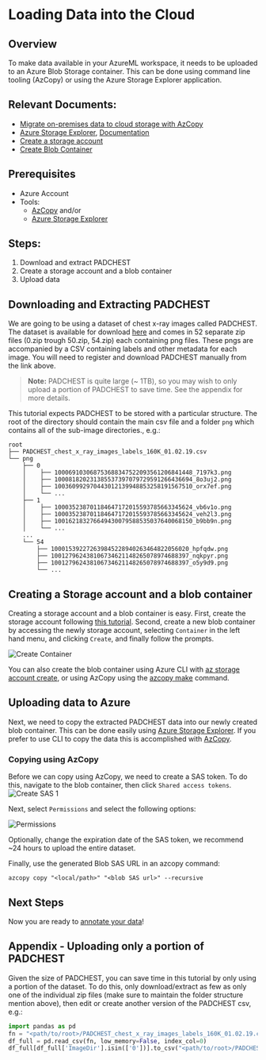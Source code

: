 # Loading Data into the Cloud

## Overview
To make data available in your AzureML workspace, it needs to be uploaded to an Azure Blob Storage container. This can be done using command line tooling (AzCopy) or using the Azure Storage Explorer application.

## Relevant Documents:
* [Migrate on-premises data to cloud storage with AzCopy](https://docs.microsoft.com/en-us/azure/storage/common/storage-use-azcopy-migrate-on-premises-data?tabs=windows) 
* [Azure Storage Explorer](https://azure.microsoft.com/en-us/features/storage-explorer/#overview), [Documentation](https://docs.microsoft.com/en-us/azure/vs-azure-tools-storage-explorer-blobs)
* [Create a storage account](https://docs.microsoft.com/en-us/azure/storage/common/storage-account-create?tabs=azure-portal)
* [Create Blob Container](https://docs.microsoft.com/en-us/azure/storage/common/storage-account-create?tabs=azure-portal)

## Prerequisites
 * Azure Account
 * Tools: 
    * [AzCopy](https://docs.microsoft.com/en-us/azure/storage/common/storage-use-azcopy-v10?toc=/azure/storage/blobs/toc.json) and/or
    * [Azure Storage Explorer](https://azure.microsoft.com/en-us/features/storage-explorer/#overview)

## Steps:
1. Download and extract PADCHEST
2. Create a storage account and a blob container
3. Upload data 


## Downloading and Extracting PADCHEST

We are going to be using a dataset of chest x-ray images called PADCHEST. The dataset is available for download [here](https://bimcv.cipf.es/bimcv-projects/padchest/) and comes in 52 separate zip files (0.zip trough 50.zip, 54.zip) each containing png files. These pngs are accompanied by a CSV containing labels and other metadata for each image. You will need to register and download PADCHEST manually from the link above.

> **Note:** PADCHEST is quite large (~ 1TB), so you may wish to only upload a portion of PADCHEST to save time.  See the appendix for more details.

This tutorial expects PADCHEST to be stored with a particular structure. The root of the directory should contain the main csv file and a folder `png` which contains all of the sub-image directories., e.g.:
```
root
├── PADCHEST_chest_x_ray_images_labels_160K_01.02.19.csv
└── png
    ├── 0
    │    ├── 100069103068753688347522093561206841448_7197k3.png
    │    ├── 100081820231385537397079729591266436694_8o3uj2.png
    │    ├── 100360992970443012139948853258191567510_orx7ef.png
    │    └── ...
    ├── 1
    │    ├── 100035238701184647172015593785663345624_vb6v1o.png
    │    ├── 100035238701184647172015593785663345624_veh2l3.png
    │    ├── 100162183276649430079588535037640068150_b9bb9n.png
    │    └── ...
    ...
    └── 54
        ├── 100015392272639845228940263464822056020_hpfqdw.png
        ├── 100127962438106734621148265078974688397_nqkpyr.png
        ├── 100127962438106734621148265078974688397_o5y9d9.png
        └── ...
```




## Creating a Storage account and a blob container
Creating a storage account and a blob container is easy. First, create the storage account following [this tutorial](https://docs.microsoft.com/en-us/azure/storage/common/storage-account-create?tabs=azure-portal). Second, create a new blob container by accessing the newly storage account, selecting `Container` in the left hand menu, and clicking `Create`, and finally follow the prompts.

![Create Container](images/create-container-1.png)

You can also create the blob container using Azure CLI with [az storage account create](https://docs.microsoft.com/en-us/cli/azure/azure-cli-reference-for-storage), or using AzCopy using the [azcopy make](https://docs.microsoft.com/en-us/azure/storage/common/storage-ref-azcopy-make?toc=/azure/storage/blobs/toc.json) command.

## Uploading data to Azure
Next, we need to copy the extracted PADCHEST data into our newly created blob container.  This can be done easily using [Azure Storage Explorer](https://docs.microsoft.com/en-us/azure/vs-azure-tools-storage-explorer-blobs#managing-blobs-in-a-blob-container).  If you prefer to use CLI to copy the data this is accomplished with [AzCopy](https://docs.microsoft.com/en-us/azure/storage/common/storage-ref-azcopy-copy?toc=/azure/storage/blobs/toc.json). 

### Copying using AzCopy
Before we can copy using AzCopy, we need to create a SAS token.  To do this, navigate to the blob container, then click `Shared access tokens`.
![Create SAS 1](./images/create-sas-token-1.png)

Next, select `Permissions` and select the following options:

![Permissions](./images/create-sas-token-2.png)

Optionally, change the expiration date of the SAS token, we recommend ~24 hours to upload the entire dataset.

Finally, use the generated Blob SAS URL in an azcopy command:

```
azcopy copy "<local/path>" "<blob SAS url>" --recursive
```



## Next Steps
Now you are ready to [annotate your data](../2.Annotation/Readme.md)!


## Appendix - Uploading only a portion of PADCHEST

Given the size of PADCHEST, you can save time in this tutorial by only using a portion of the dataset. To do this, only download/extract as few as only one of the individual zip files (make sure to maintain the folder structure mention above), then edit or create another version of the PADCHEST csv, e.g.: 
```python
import pandas as pd
fn = "<path/to/root>/PADCHEST_chest_x_ray_images_labels_160K_01.02.19.csv"
df_full = pd.read_csv(fn, low_memory=False, index_col=0)
df_full[df_full['ImageDir'].isin(['0'])].to_csv("<path/to/root>/PADCHEST_SMALL.csv")
```